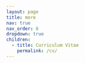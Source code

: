 ```yaml
---
layout: page
title: more
nav: true
nav_order: 8
dropdown: true
children:
  - title: Curriculum Vitae
    permalink: /cv/
---
```


